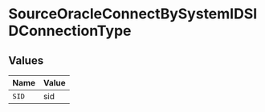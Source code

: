 # SourceOracleConnectBySystemIDSIDConnectionType


## Values

| Name  | Value |
| ----- | ----- |
| `SID` | sid   |